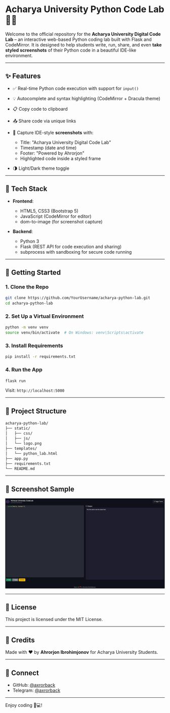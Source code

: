 # Acharya University Python Code Lab 🧪🐍

Welcome to the official repository for the **Acharya University Digital Code Lab** – an interactive web-based Python coding lab built with Flask and CodeMirror. It is designed to help students write, run, share, and even **take styled screenshots** of their Python code in a beautiful IDE-like environment.

---

## ✨ Features

* ✅ Real-time Python code execution with support for `input()`
* 💡 Autocomplete and syntax highlighting (CodeMirror + Dracula theme)
* 📋 Copy code to clipboard
* 📤 Share code via unique links
* 📸 Capture IDE-style **screenshots** with:

  * Title: "Acharya University Digital Code Lab"
  * Timestamp (date and time)
  * Footer: "Powered by Ahrorjon"
  * Highlighted code inside a styled frame
* 🌗 Light/Dark theme toggle

---

## 🧰 Tech Stack

* **Frontend**:

  * HTML5, CSS3 (Bootstrap 5)
  * JavaScript (CodeMirror for editor)
  * dom-to-image (for screenshot capture)

* **Backend**:

  * Python 3
  * Flask (REST API for code execution and sharing)
  * subprocess with sandboxing for secure code running

---

## 🚀 Getting Started

### 1. Clone the Repo

```bash
git clone https://github.com/YourUsername/acharya-python-lab.git
cd acharya-python-lab
```

### 2. Set Up a Virtual Environment

```bash
python -m venv venv
source venv/bin/activate  # On Windows: venv\Scripts\activate
```

### 3. Install Requirements

```bash
pip install -r requirements.txt
```

### 4. Run the App

```bash
flask run
```

Visit: `http://localhost:5000`

---

## 📂 Project Structure

```
acharya-python-lab/
├── static/
│   ├── css/
│   ├── js/
│   └── logo.png
├── templates/
│   └── python_lab.html
├── app.py
├── requirements.txt
└── README.md
```

---

## 📸 Screenshot Sample

![screenshot example](static/img.png)

---

## 📜 License

This project is licensed under the MIT License.

---

## 🙏 Credits

Made with ❤️ by **Ahrorjon Ibrohimjonov** for Acharya University Students.

---

## 🔗 Connect

* GitHub: [@axrorback](https://github.com/axrorback)
* Telegram: [@axrorback](https://t.me/axrorback)

---

Enjoy coding 🧠💻!
